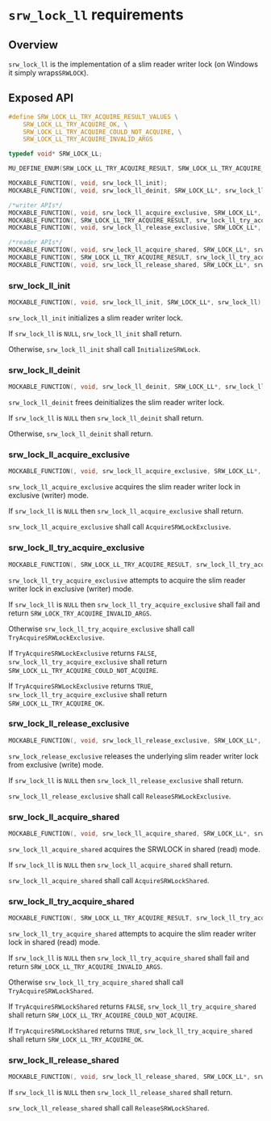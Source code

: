 # `srw_lock_ll` requirements

## Overview

`srw_lock_ll` is the implementation of a slim reader writer lock (on Windows it simply wraps`SRWLOCK`).

## Exposed API

```c
#define SRW_LOCK_LL_TRY_ACQUIRE_RESULT_VALUES \
    SRW_LOCK_LL_TRY_ACQUIRE_OK, \
    SRW_LOCK_LL_TRY_ACQUIRE_COULD_NOT_ACQUIRE, \
    SRW_LOCK_LL_TRY_ACQUIRE_INVALID_ARGS

typedef void* SRW_LOCK_LL;

MU_DEFINE_ENUM(SRW_LOCK_LL_TRY_ACQUIRE_RESULT, SRW_LOCK_LL_TRY_ACQUIRE_RESULT_VALUES)

MOCKABLE_FUNCTION(, void, srw_lock_ll_init);
MOCKABLE_FUNCTION(, void, srw_lock_ll_deinit, SRW_LOCK_LL*, srw_lock_ll);

/*writer APIs*/
MOCKABLE_FUNCTION(, void, srw_lock_ll_acquire_exclusive, SRW_LOCK_LL*, srw_lock_ll);
MOCKABLE_FUNCTION(, SRW_LOCK_LL_TRY_ACQUIRE_RESULT, srw_lock_ll_try_acquire_exclusive, SRW_LOCK_LL*, srw_lock_ll);
MOCKABLE_FUNCTION(, void, srw_lock_ll_release_exclusive, SRW_LOCK_LL*, srw_lock_ll);

/*reader APIs*/
MOCKABLE_FUNCTION(, void, srw_lock_ll_acquire_shared, SRW_LOCK_LL*, srw_lock_ll);
MOCKABLE_FUNCTION(, SRW_LOCK_LL_TRY_ACQUIRE_RESULT, srw_lock_ll_try_acquire_shared, SRW_LOCK_LL*, srw_lock_ll);
MOCKABLE_FUNCTION(, void, srw_lock_ll_release_shared, SRW_LOCK_LL*, srw_lock_ll);
```

### srw_lock_ll_init
```c
MOCKABLE_FUNCTION(, void, srw_lock_ll_init, SRW_LOCK_LL*, srw_lock_ll);
```

`srw_lock_ll_init` initializes a slim reader writer lock.

If `srw_lock_ll` is `NULL`, `srw_lock_ll_init` shall return.

Otherwise, `srw_lock_ll_init` shall call `InitializeSRWLock`.

### srw_lock_ll_deinit
```c
MOCKABLE_FUNCTION(, void, srw_lock_ll_deinit, SRW_LOCK_LL*, srw_lock_ll);
```

`srw_lock_ll_deinit` frees deinitializes the slim reader writer lock.

If `srw_lock_ll` is `NULL` then `srw_lock_ll_deinit` shall return.

Otherwise, `srw_lock_ll_deinit` shall return.

### srw_lock_ll_acquire_exclusive
```c
MOCKABLE_FUNCTION(, void, srw_lock_ll_acquire_exclusive, SRW_LOCK_LL*, srw_lock_ll);
```

`srw_lock_ll_acquire_exclusive` acquires the slim reader writer lock in exclusive (writer) mode.

If `srw_lock_ll` is `NULL` then `srw_lock_ll_acquire_exclusive` shall return.

`srw_lock_ll_acquire_exclusive` shall call `AcquireSRWLockExclusive`.

### srw_lock_ll_try_acquire_exclusive
```c
MOCKABLE_FUNCTION(, SRW_LOCK_LL_TRY_ACQUIRE_RESULT, srw_lock_ll_try_acquire_exclusive, SRW_LOCK_LL*, srw_lock_ll);
```

`srw_lock_ll_try_acquire_exclusive` attempts to acquire the slim reader writer lock in exclusive (writer) mode.

If `srw_lock_ll` is `NULL` then `srw_lock_ll_try_acquire_exclusive` shall fail and return `SRW_LOCK_TRY_ACQUIRE_INVALID_ARGS`.

Otherwise `srw_lock_ll_try_acquire_exclusive` shall call `TryAcquireSRWLockExclusive`.

If `TryAcquireSRWLockExclusive` returns `FALSE`, `srw_lock_ll_try_acquire_exclusive` shall return `SRW_LOCK_LL_TRY_ACQUIRE_COULD_NOT_ACQUIRE`.

If `TryAcquireSRWLockExclusive` returns `TRUE`, `srw_lock_ll_try_acquire_exclusive` shall return `SRW_LOCK_LL_TRY_ACQUIRE_OK`.

### srw_lock_ll_release_exclusive
```c
MOCKABLE_FUNCTION(, void, srw_lock_ll_release_exclusive, SRW_LOCK_LL*, srw_lock_ll);
```

`srw_lock_release_exclusive` releases the underlying slim reader writer lock from exclusive (write) mode.

If `srw_lock_ll` is `NULL` then `srw_lock_ll_release_exclusive` shall return.

`srw_lock_ll_release_exclusive` shall call `ReleaseSRWLockExclusive`.

### srw_lock_ll_acquire_shared
```c
MOCKABLE_FUNCTION(, void, srw_lock_ll_acquire_shared, SRW_LOCK_LL*, srw_lock_ll);
```

`srw_lock_ll_acquire_shared` acquires the SRWLOCK in shared (read) mode.

If `srw_lock_ll` is `NULL` then `srw_lock_ll_acquire_shared` shall return.

`srw_lock_ll_acquire_shared` shall call `AcquireSRWLockShared`.

### srw_lock_ll_try_acquire_shared
```c
MOCKABLE_FUNCTION(, SRW_LOCK_LL_TRY_ACQUIRE_RESULT, srw_lock_ll_try_acquire_shared, SRW_LOCK_LL*, srw_lock_ll);
```

`srw_lock_ll_try_acquire_shared` attempts to acquire the slim reader writer lock in shared (read) mode.

If `srw_lock_ll` is `NULL` then `srw_lock_ll_try_acquire_shared` shall fail and return `SRW_LOCK_LL_TRY_ACQUIRE_INVALID_ARGS`.

Otherwise `srw_lock_ll_try_acquire_shared` shall call `TryAcquireSRWLockShared`.

If `TryAcquireSRWLockShared` returns `FALSE`, `srw_lock_ll_try_acquire_shared` shall return `SRW_LOCK_LL_TRY_ACQUIRE_COULD_NOT_ACQUIRE`.

If `TryAcquireSRWLockShared` returns `TRUE`, `srw_lock_ll_try_acquire_shared` shall return `SRW_LOCK_LL_TRY_ACQUIRE_OK`.

### srw_lock_ll_release_shared
```c
MOCKABLE_FUNCTION(, void, srw_lock_ll_release_shared, SRW_LOCK_LL*, srw_lock_ll);
```

If `srw_lock_ll` is `NULL` then `srw_lock_ll_release_shared` shall return.

`srw_lock_ll_release_shared` shall call `ReleaseSRWLockShared`.
